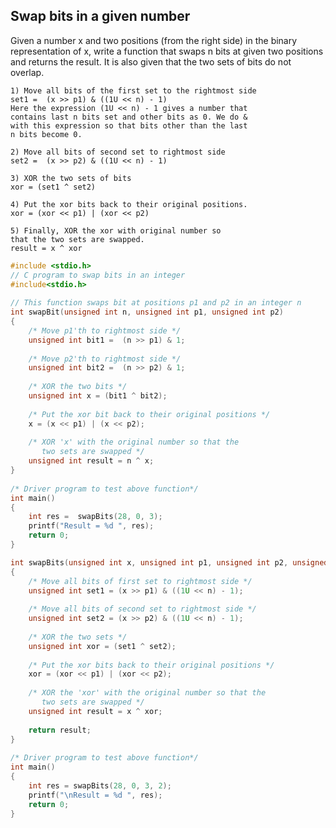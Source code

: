 ## Swap bits in a given number

Given a number x and two positions (from the right side) in the binary representation of x, write a function that swaps n bits at given two positions and returns the result. It is also given that the two sets of bits do not overlap.

    1) Move all bits of the first set to the rightmost side
    set1 =  (x >> p1) & ((1U << n) - 1)
    Here the expression (1U << n) - 1 gives a number that 
    contains last n bits set and other bits as 0. We do & 
    with this expression so that bits other than the last 
    n bits become 0.

    2) Move all bits of second set to rightmost side
    set2 =  (x >> p2) & ((1U << n) - 1)

    3) XOR the two sets of bits
    xor = (set1 ^ set2) 

    4) Put the xor bits back to their original positions. 
    xor = (xor << p1) | (xor << p2)

    5) Finally, XOR the xor with original number so 
    that the two sets are swapped.
    result = x ^ xor

```c
#include <stdio.h>
// C program to swap bits in an integer
#include<stdio.h>
 
// This function swaps bit at positions p1 and p2 in an integer n
int swapBit(unsigned int n, unsigned int p1, unsigned int p2)
{
    /* Move p1'th to rightmost side */
    unsigned int bit1 =  (n >> p1) & 1;
 
    /* Move p2'th to rightmost side */
    unsigned int bit2 =  (n >> p2) & 1;
 
    /* XOR the two bits */
    unsigned int x = (bit1 ^ bit2);
 
    /* Put the xor bit back to their original positions */
    x = (x << p1) | (x << p2);
 
    /* XOR 'x' with the original number so that the
       two sets are swapped */
    unsigned int result = n ^ x;
}
 
/* Driver program to test above function*/
int main()
{
    int res =  swapBits(28, 0, 3);
    printf("Result = %d ", res);
    return 0;
}

int swapBits(unsigned int x, unsigned int p1, unsigned int p2, unsigned int n)
{
    /* Move all bits of first set to rightmost side */
    unsigned int set1 = (x >> p1) & ((1U << n) - 1);
 
    /* Move all bits of second set to rightmost side */
    unsigned int set2 = (x >> p2) & ((1U << n) - 1);
 
    /* XOR the two sets */
    unsigned int xor = (set1 ^ set2);
 
    /* Put the xor bits back to their original positions */
    xor = (xor << p1) | (xor << p2);
 
    /* XOR the 'xor' with the original number so that the 
       two sets are swapped */
    unsigned int result = x ^ xor;
 
    return result;
}
 
/* Driver program to test above function*/
int main()
{
    int res = swapBits(28, 0, 3, 2);
    printf("\nResult = %d ", res);
    return 0;
}
```